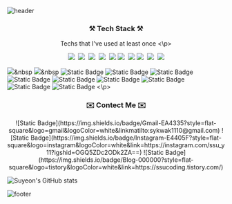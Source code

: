 ![header](https://capsule-render.vercel.app/api?type=waving&color=FFA500&height=300&section=header&text=Suyeon's%20Github&fontSize=50&fontAlignY=42&reversal=true)

<h3 align="center">⚒️ Tech Stack ⚒️ </h3>
<p align="center"> Techs that I've used at least once <\p>

<p align="center">
 <img src="https://img.shields.io/badge/Python-3776AB?style=flat-square&logo=Python&logoColor=white"/></a>&nbsp 
 <img src="https://img.shields.io/badge/C++-00599C?style=flat-square&logo=cplusplus&logoColor=white"/></a>&nbsp 
 <img src="https://img.shields.io/badge/C-A8B9CC?style=flat-square&logo=c&logoColor=white"/></a>&nbsp 
 <img src="https://img.shields.io/badge/R-276DC3?style=flat-square&logo=R&logoColor=white"/></a>&nbsp 
 <img src="https://img.shields.io/badge/java-5382A1?style=flat-square&logo=&logoColor=white"/>
 <img src="https://img.shields.io/badge/TensorFlow-FF6F00?style=flat-square&logo=tensorflow&logoColor=white"/></a>&nbsp 
 <img src=https://img.shields.io/badge/PyTorch-EE4C2C?style=flat-square&logo=pytorch&logoColor=white"/></a>
 <img src="https://img.shields.io/badge/HTML-E34F26?style=flat-square&logo=HTML5&logoColor=white"/></a>&nbsp 
 <img src="https://img.shields.io/badge/Django-092E20?style=flat-square&logo=Django&logoColor=white"/></a>&nbsp 
 <img src="https://img.shields.io/badge/AWS-232F3E?style=flat-square&logo=amazonaws&logoColor=white"/></a>
</p>
 
 <img src="https://img.shields.io/badge/Python-3776AB?style=flat-square&logo=Python&logoColor=white"/></a>&nbsp <img src="https://img.shields.io/badge/Python-3776AB?style=flat-square&logo=Python&logoColor=white"/></a>&nbsp 
![Static Badge](https://img.shields.io/badge/C++-00599C?style=flat-square&logo=cplusplus&logoColor=white) ![Static Badge](https://img.shields.io/badge/C-A8B9CC?style=flat-square&logo=c&logoColor=white) ![Static Badge](https://img.shields.io/badge/R-276DC3?style=flat-square&logo=R&logoColor=white) ![Static Badge](https://img.shields.io/badge/java-5382A1?style=flat-square&logo=&logoColor=white) 
 ![Static Badge](https://img.shields.io/badge/TensorFlow-FF6F00?style=flat-square&logo=tensorflow&logoColor=white) ![Static Badge](https://img.shields.io/badge/PyTorch-EE4C2C?style=flat-square&logo=pytorch&logoColor=white) 
![Static Badge](https://img.shields.io/badge/HTML-E34F26?style=flat-square&logo=HTML5&logoColor=white) ![Static Badge](https://img.shields.io/badge/Django-092E20?style=flat-square&logo=Django&logoColor=white) ![Static Badge](https://img.shields.io/badge/AWS-232F3E?style=flat-square&logo=amazonaws&logoColor=white) 
<\p>


<h3 align="center">✉️ Contect Me ✉️</h3>

<p align="center">
![Static Badge](https://img.shields.io/badge/Gmail-EA4335?style=flat-square&logo=gmail&logoColor=white&linkmatilto:sykwak1110@gmail.com)  ![Static Badge](https://img.shields.io/badge/Instagram-E4405F?style=flat-square&logo=instagram&logoColor=white&link=https://instagram.com/ssu_y11?igshid=OGQ5ZDc2ODk2ZA==) ![Static Badge](https://img.shields.io/badge/Blog-000000?style=flat-square&logo=tistory&logoColor=white&link=https://ssucoding.tistory.com/)
</p>

![Suyeon's GitHub stats](https://github-readme-stats.vercel.app/api?username=suyeonKwak&theme=solarized-light&show_icons=true)

![footer](https://capsule-render.vercel.app/api?section=footer&type=waving&color=8714CC&height=300&reversal=true)

